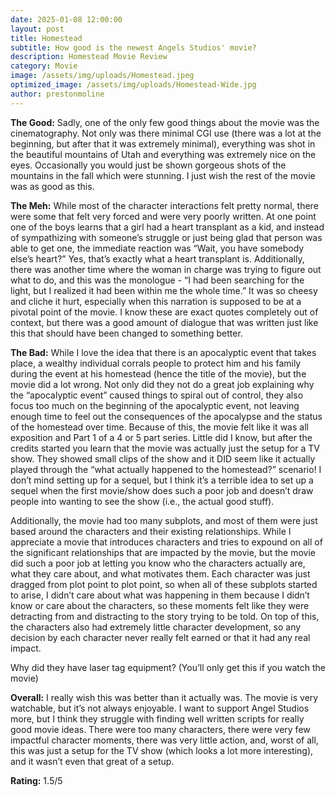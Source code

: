 ```yaml
---
date: 2025-01-08 12:00:00
layout: post
title: Homestead
subtitle: How good is the newest Angels Studios' movie?
description: Homestead Movie Review
category: Movie
image: /assets/img/uploads/Homestead.jpeg
optimized_image: /assets/img/uploads/Homestead-Wide.jpg
author: prestonmoline
---
```


**The Good:**
Sadly, one of the only few good things about the movie was the cinematography. Not only was there minimal CGI use (there was a lot at the beginning, but after that it was extremely minimal), everything was shot in the beautiful mountains of Utah  and everything was extremely nice on the eyes. Occasionally you would just be shown gorgeous shots of the mountains in the fall which were stunning. I just wish the rest of the movie was as good as this.

**The Meh:**
While most of the character interactions felt pretty normal, there were some that felt very forced and were very poorly written. At one point one of the boys learns that a girl had a heart transplant as a kid, and instead of sympathizing with someone’s struggle or just being glad that person was able to get one, the immediate reaction was “Wait, you have somebody else’s heart?” Yes, that’s exactly what a heart transplant is. Additionally, there was another time where the woman in charge was trying to figure out what to do, and this was the monologue - “I had been searching for the light, but I realized it had been within me the whole time.” It was so cheesy and cliche it hurt, especially when this narration is supposed to be at a pivotal point of the movie. I know these are exact quotes completely out of context, but there was a good amount of dialogue that was written just like this that should have been changed to something better.


**The Bad:**
While I love the idea that there is an apocalyptic event that takes place, a wealthy individual corrals people to protect him and his family during the event at his homestead (hence the title of the movie), but the movie did a lot wrong. Not only did they not do a great job explaining why the “apocalyptic event” caused things to spiral out of control, they also focus too much on the beginning of the apocalyptic event, not leaving enough time to feel out the consequences of the apocalypse and the status of the homestead over time. Because of this, the movie felt like it was all exposition and  Part 1 of a 4 or 5 part series. Little did I know, but after the credits started you learn that the movie was actually just the setup for a TV show. They showed small clips of the show and it DID seem like it actually played through the “what actually happened to the homestead?” scenario! I don’t mind setting up for a sequel, but I think it’s a terrible idea to set up a sequel when the first movie/show does such a poor job and doesn’t draw people into wanting to see the show (i.e., the actual good stuff).

Additionally, the movie had too many subplots, and most of them were just based around the characters and their existing relationships. While I appreciate a movie that introduces characters and tries to expound on all of the significant relationships that are impacted by the movie, but the movie did such a poor job at letting you know who the characters actually are, what they care about, and what motivates them. Each character was just dragged from plot point to plot point, so when all of these subplots started to arise, I didn’t care about what was happening in them because I didn’t know or care about the characters, so these moments felt like they were detracting from and distracting to the story trying to be told. On top of this, the characters also had extremely little character development, so any decision by each character never really felt earned or that it had any real impact.

Why did they have laser tag equipment? (You’ll only get this if you watch the movie)

**Overall:**
I really wish this was better than it actually was. The movie is very watchable, but it’s not always enjoyable. I want to support Angel Studios more, but I think they struggle with finding well written scripts for really good movie ideas. There were too many characters, there were very few impactful character moments, there was very little action, and, worst of all, this was just a setup for the TV show (which looks a lot more interesting), and it wasn’t even that great of a setup.


**Rating:**
1.5/5
